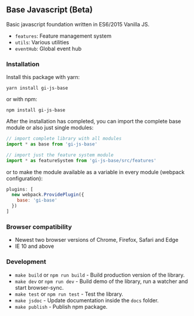 ## Base Javascript (Beta)

Basic javascript foundation written in ES6/2015 Vanilla JS.

* `features`: Feature management system
* `utils`: Various utilities
* `eventHub`: Global event hub

### Installation

Install this package with yarn:

    yarn install gi-js-base
  
  or with npm:
    
    npm install gi-js-base

After the installation has completed, you can import the complete base module or also just single modules:

```javascript
// import complete library with all modules
import * as base from 'gi-js-base'

// import just the feature system module
import * as featureSystem from 'gi-js-base/src/features'
```

or to make the module available as a variable in every module (webpack configuration):

```javascript
plugins: [
  new webpack.ProvidePlugin({
    base: 'gi-base'
  })
]
```

### Browser compatibility

* Newest two browser versions of Chrome, Firefox, Safari and Edge
* IE 10 and above

### Development

* `make build` or `npm run build` - Build production version of the library.
* `make dev` or `npm run dev` - Build demo of the library, run a watcher and start browser-sync.
* `make test` or `npm run test` - Test the library.
* `make jsdoc` - Update documentation inside the `docs` folder.
* `make publish` - Publish npm package.

